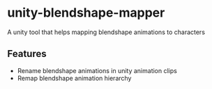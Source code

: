 # unity-blendshape-mapper
A unity tool that helps mapping blendshape animations to characters

## Features
 - Rename blendshape animations in unity animation clips
 - Remap blendshape animation hierarchy
